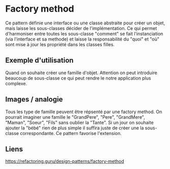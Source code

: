 # Factory method

Ce pattern d&eacute;finie une interface ou une classe abstraite pour cr&eacute;er un objet, mais laisse les sous-classes d&eacute;cider de l'impl&eacute;mentation. Ce qui permet d'harmoniser entre toutes les sous-classe "comment" se fait l'instanciation (via l'interface et sa methode) et laisse la responsabilit&eacute; du "quoi" et "o&ugrave;" sont mise à jour les propri&eacute;t&eacute; dans les classes filles.

## Exemple d'utilisation

Quand on souhaite cr&eacute;er une famille d'objet. Attention on peut introduire beaucoup de sous-classe ce qui peut rendre le notre application plus complexe.

## Images / analogie

Tous les type de famille peuvent être r&eacute;psent&eacute; par une factory method. On pourrait imaginer une famille le "GrandPere", "Pere", "GrandMere", "Maman", "Soeur", "Fils" sans oublier la "Tante". 
Si un jour on souhaite ajouter la "b&eacute;b&eacute;" rien de plus simple il suffira juste de cr&eacute;er une la sous-classe correspondante.
Ce pattern favorise l'extension.

## Liens

https://refactoring.guru/design-patterns/factory-method

